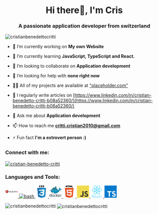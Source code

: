 <h1 align="center">Hi there👋, I'm Cris</h1>
<h3 align="center">A passionate application developer from switzerland</h3>

<p align="left"> <img src="https://komarev.com/ghpvc/?username=cristianbenedettocritti&label=Profile%20views&color=0e75b6&style=flat" alt="cristianbenedettocritti" /> </p>

- 🔭 I’m currently working on **My own Website**

- 🌱 I’m currently learning **JavaScript, TypeScript and React.**

- 👯 I’m looking to collaborate on **Application development**

- 🤝 I’m looking for help with **none right now**

- 👨‍💻 All of my projects are available at ["placeholder.com"]("placeholder.com")

- 📝 I regularly write articles on [https://www.linkedin.com/in/cristian-benedetto-critti-b08a52360/](https://www.linkedin.com/in/cristian-benedetto-critti-b08a52360/)

- 💬 Ask me about **Application development**

- 📫 How to reach me **critti.cristian2010@gmail.com**

- ⚡ Fun fact **I'm a extrovert person :)**

<h3 align="left">Connect with me:</h3>
<p align="left">
<a href="https://www.linkedin.com/in/cristian-benedetto-critti-b08a52360/" target="blank"><img align="center" src="https://raw.githubusercontent.com/rahuldkjain/github-profile-readme-generator/master/src/images/icons/Social/linked-in-alt.svg" alt="cristian-benedetto-critti" height="30" width="40" /></a>
</p>

<h3 align="left">Languages and Tools:</h3>
<p align="left"> <a href="https://angular.io" target="_blank" rel="noreferrer"> <img src="https://raw.githubusercontent.com/devicons/devicon/master/icons/angularjs/angularjs-original-wordmark.svg" alt="angularjs" width="40" height="40"/> </a> <a href="https://www.gnu.org/software/bash/" target="_blank" rel="noreferrer"> <img src="https://www.vectorlogo.zone/logos/gnu_bash/gnu_bash-icon.svg" alt="bash" width="40" height="40"/> </a> <a href="https://www.w3schools.com/css/" target="_blank" rel="noreferrer"> <img src="https://raw.githubusercontent.com/devicons/devicon/master/icons/css3/css3-original-wordmark.svg" alt="css3" width="40" height="40"/> </a> <a href="https://www.docker.com/" target="_blank" rel="noreferrer"> <img src="https://raw.githubusercontent.com/devicons/devicon/master/icons/docker/docker-original-wordmark.svg" alt="docker" width="40" height="40"/> </a> <a href="https://www.w3.org/html/" target="_blank" rel="noreferrer"> <img src="https://raw.githubusercontent.com/devicons/devicon/master/icons/html5/html5-original-wordmark.svg" alt="html5" width="40" height="40"/> </a> <a href="https://developer.mozilla.org/en-US/docs/Web/JavaScript" target="_blank" rel="noreferrer"> <img src="https://raw.githubusercontent.com/devicons/devicon/master/icons/javascript/javascript-original.svg" alt="javascript" width="40" height="40"/> </a> <a href="https://reactjs.org/" target="_blank" rel="noreferrer"> <img src="https://raw.githubusercontent.com/devicons/devicon/master/icons/react/react-original-wordmark.svg" alt="react" width="40" height="40"/> </a> <a href="https://www.typescriptlang.org/" target="_blank" rel="noreferrer"> <img src="https://raw.githubusercontent.com/devicons/devicon/master/icons/typescript/typescript-original.svg" alt="typescript" width="40" height="40"/> </a> </p>

<p><img align="left" src="https://github-readme-stats.vercel.app/api/top-langs?username=cristianbenedettocritti&show_icons=true&locale=en&layout=compact" alt="cristianbenedettocritti" /></p>

<p>&nbsp;<img align="center" src="https://github-readme-stats.vercel.app/api?username=cristianbenedettocritti&show_icons=true&locale=en" alt="cristianbenedettocritti" /></p>
